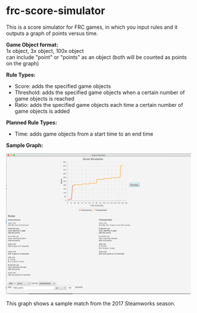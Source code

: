 # frc-score-simulator

This is a score simulator for FRC games, in which you input rules and it outputs a graph of points versus time.

**Game Object format:**<br>
1x object, 3x object, 100x object<br>
can include "point" or "points" as an object (both will be counted as points on the graph)

**Rule Types:**
* Score: adds the specified game objects
* Threshold: adds the specified game objects when a certain number of game objects is reached
* Ratio: adds the specified game objects each time a certain number of game objects is added

**Planned Rule Types:**
* Time: adds game objects from a start time to an end time

**Sample Graph:**

![sample graph](example.png)

This graph shows a sample match from the 2017 Steamworks season.
